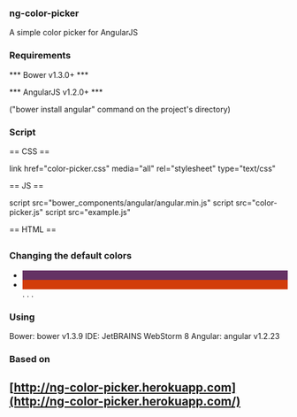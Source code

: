 
### ng-color-picker
A simple color picker for AngularJS


### Requirements

*** Bower v1.3.0+ ***

*** AngularJS v1.2.0+ ***

("bower install angular" command on the project's directory)


### Script

== CSS ==

link href="color-picker.css" media="all" rel="stylesheet" type="text/css"

== JS ==

script src="bower_components/angular/angular.min.js"
script src="color-picker.js"
script src="example.js"

== HTML ==

## <ng-color-picker selected='selected' customized-colors="colors"></ng-color-picker>


### Changing the default colors


<ul>
    <!-- ngRepeat: color in colors -->
        <li class="ng-scope" ng-repeat="color in colors" ng-class="{selected: (color===selected)}" ng-click="pick(color)"
            style="background-color:#643264;"></li>
    <!-- end ngRepeat: color in colors -->
        <li class="ng-scope" ng-repeat="color in colors" ng-class="{selected: (color===selected)}" ng-click="pick(color)"
            style="background-color:#d23c0a;"></li>
    <!-- end ngRepeat: color in colors -->
       .
       .
       .
    <!-- end ngRepeat: color in colors -->
</ul>


### Using

Bower: bower v1.3.9
IDE: JetBRAINS WebStorm 8
Angular: angular v1.2.23


### Based on

## [http://ng-color-picker.herokuapp.com](http://ng-color-picker.herokuapp.com/)

